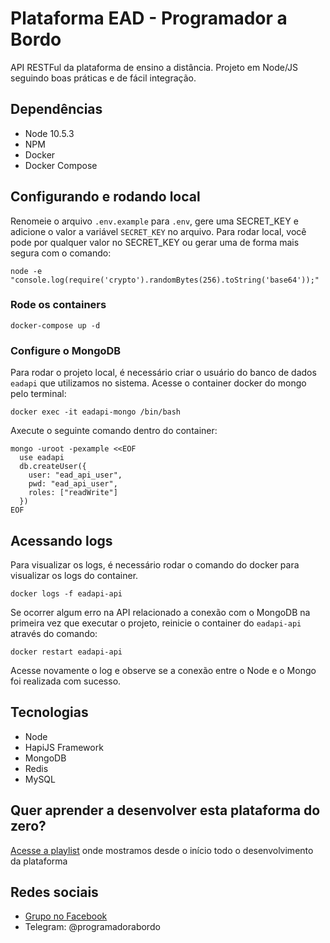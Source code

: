# Plataforma EAD - Programador a Bordo

API RESTFul da plataforma de ensino a distância. Projeto em Node/JS seguindo boas práticas e de fácil integração.

## Dependências
* Node 10.5.3
* NPM
* Docker
* Docker Compose

## Configurando e rodando local
Renomeie o arquivo `.env.example` para `.env`, gere uma SECRET_KEY e adicione o valor a variável `SECRET_KEY` no arquivo.
Para rodar local, você pode por qualquer valor no SECRET_KEY ou gerar uma de forma mais segura com o comando:
```
node -e "console.log(require('crypto').randomBytes(256).toString('base64'));"
```
### Rode os containers
```
docker-compose up -d
```

### Configure o MongoDB
Para rodar o projeto local, é necessário criar o usuário do banco de dados `eadapi` que utilizamos no sistema.
Acesse o container docker do mongo pelo terminal:
```
docker exec -it eadapi-mongo /bin/bash
```

Axecute o seguinte comando dentro do container:

```
mongo -uroot -pexample <<EOF
  use eadapi
  db.createUser({
    user: "ead_api_user",
    pwd: "ead_api_user",
    roles: ["readWrite"]
  })
EOF
```

## Acessando logs
Para visualizar os logs, é necessário rodar o comando do docker para visualizar os logs do container.
```
docker logs -f eadapi-api
```

Se ocorrer algum erro na API relacionado a conexão com o MongoDB na primeira vez que executar o projeto, reinicie o container do `eadapi-api` através do comando:

```
docker restart eadapi-api
```

Acesse novamente o log e observe se a conexão entre o Node e o Mongo foi realizada com sucesso.

## Tecnologias
* Node
* HapiJS Framework
* MongoDB
* Redis
* MySQL

## Quer aprender a desenvolver esta plataforma do zero?
[Acesse a playlist](https://www.youtube.com/watch?v=Tlu2hu6CEcI&list=PLbA-jMwv0cuVxsn9saWFWS2eOQEWKE-K7) onde mostramos desde o início todo o desenvolvimento da plataforma

## Redes sociais
* [Grupo no Facebook](https://www.facebook.com/groups/326517464701634/)
* Telegram: @programadorabordo
